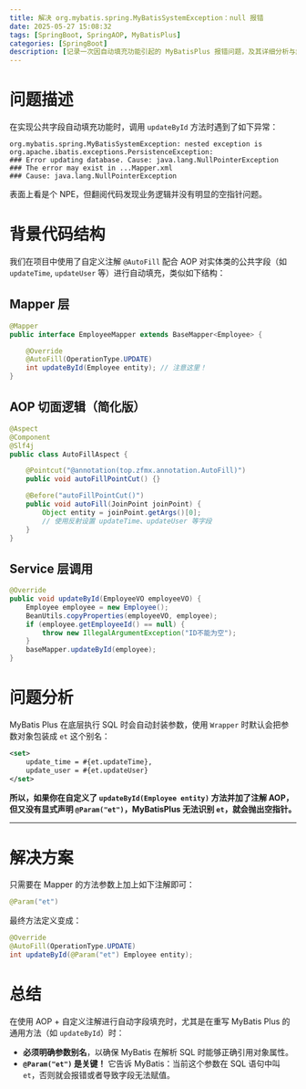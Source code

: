 ```yaml
---
title: 解决 org.mybatis.spring.MyBatisSystemException：null 报错  
date: 2025-05-27 15:08:32  
tags: [SpringBoot, SpringAOP, MyBatisPlus]  
categories: [SpringBoot]  
description: [记录一次因自动填充功能引起的 MyBatisPlus 报错问题，及其详细分析与解决方案。]  
---
```


# 问题描述

在实现公共字段自动填充功能时，调用 `updateById` 方法时遇到了如下异常：

```
org.mybatis.spring.MyBatisSystemException: nested exception is org.apache.ibatis.exceptions.PersistenceException: 
### Error updating database. Cause: java.lang.NullPointerException
### The error may exist in ...Mapper.xml
### Cause: java.lang.NullPointerException
```

表面上看是个 NPE，但翻阅代码发现业务逻辑并没有明显的空指针问题。


# 背景代码结构

我们在项目中使用了自定义注解 `@AutoFill` 配合 AOP 对实体类的公共字段（如 `updateTime`, `updateUser` 等）进行自动填充，类似如下结构：

## Mapper 层

```java
@Mapper
public interface EmployeeMapper extends BaseMapper<Employee> {

    @Override
    @AutoFill(OperationType.UPDATE)
    int updateById(Employee entity); // 注意这里！
}
```

## AOP 切面逻辑（简化版）

```java
@Aspect
@Component
@Slf4j
public class AutoFillAspect {

    @Pointcut("@annotation(top.zfmx.annotation.AutoFill)")
    public void autoFillPointCut() {}

    @Before("autoFillPointCut()")
    public void autoFill(JoinPoint joinPoint) {
        Object entity = joinPoint.getArgs()[0];
        // 使用反射设置 updateTime、updateUser 等字段
    }
}
```

## Service 层调用

```java
@Override
public void updateById(EmployeeVO employeeVO) {
    Employee employee = new Employee();
    BeanUtils.copyProperties(employeeVO, employee);
    if (employee.getEmployeeId() == null) {
        throw new IllegalArgumentException("ID不能为空");
    }
    baseMapper.updateById(employee);
}
```


# 问题分析

MyBatis Plus 在底层执行 SQL 时会自动封装参数，使用 `Wrapper` 时默认会把参数对象包装成 `et` 这个别名：

```xml
<set>
    update_time = #{et.updateTime},
    update_user = #{et.updateUser}
</set>
```

**所以，如果你在自定义了 `updateById(Employee entity)` 方法并加了注解 AOP，但又没有显式声明 `@Param("et")`，MyBatisPlus 无法识别 `et`，就会抛出空指针。**

---

# 解决方案

只需要在 Mapper 的方法参数上加上如下注解即可：

```java
@Param("et")
```

最终方法定义变成：

```java
@Override
@AutoFill(OperationType.UPDATE)
int updateById(@Param("et") Employee entity);
```



#  总结

在使用 AOP + 自定义注解进行自动字段填充时，尤其是在重写 MyBatis Plus 的通用方法（如 `updateById`）时：

- **必须明确参数别名**，以确保 MyBatis 在解析 SQL 时能够正确引用对象属性。
- **`@Param("et")` 是关键！** 它告诉 MyBatis：当前这个参数在 SQL 语句中叫 `et`，否则就会报错或者导致字段无法赋值。
